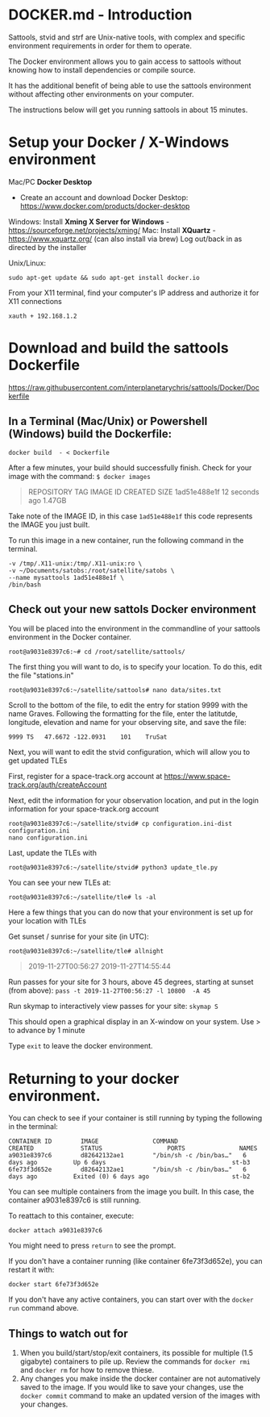 # DOCKER.md - Introduction

Sattools, stvid and strf are Unix-native tools, with complex and 
specific environment requirements in order for them to operate.

The Docker environment allows you to gain access to sattools
without knowing how to install dependencies or compile source. 

It has the additional benefit of being able to use the sattools 
environment without affecting other environments on your computer.

The instructions below will get you running sattools in about 
15 minutes.

# Setup your Docker / X-Windows environment

Mac/PC **Docker Desktop**
- Create an account and download Docker Desktop:
  https://www.docker.com/products/docker-desktop

Windows:
    Install **Xming X Server for Windows** - https://sourceforge.net/projects/xming/
Mac:
    Install **XQuartz** - https://www.xquartz.org/ (can also install via brew)
    Log out/back in as directed by the installer

Unix/Linux:

`sudo apt-get update && sudo apt-get install docker.io`

From your X11 terminal, find your computer's IP address and authorize it for X11 connections

`xauth + 192.168.1.2`

# Download and build the sattools Dockerfile
https://raw.githubusercontent.com/interplanetarychris/sattools/Docker/Dockerfile

## In a Terminal (Mac/Unix) or Powershell (Windows) build the Dockerfile:
`docker build  - < Dockerfile`

After a few minutes, your build should successfully finish.  Check for your image with the command:
`$ docker images`

>REPOSITORY          TAG                 IMAGE ID            CREATED             SIZE
><none>              <none>              1ad51e488e1f        12 seconds ago      1.47GB

Take note of the IMAGE ID, in this case `1ad51e488e1f` this code represents the IMAGE you just built.

To run this image in a new container, run the following command in the terminal.

```docker run -it -e DISPLAY='host.docker.internal:0 \' 
-v /tmp/.X11-unix:/tmp/.X11-unix:ro \
-v ~/Documents/satobs:/root/satellite/satobs \
--name mysattools 1ad51e488e1f \
/bin/bash
```

## Check out your new sattols Docker environment
You will be placed into the environment in the commandline of your sattools environment in the Docker container.

`root@a9031e8397c6:~# cd /root/satellite/sattools/`

The first thing you will want to do, is to specify your location. To do this, edit the file "stations.in"

`root@a9031e8397c6:~/satellite/sattools# nano data/sites.txt`

Scroll to the bottom of the file, to edit the entry for station 9999 with the name Graves.
Following the formatting for the file, enter the latitutde, longitude, elevation and name for your observing site, and save the file:

`9999 TS   47.6672 -122.0931    101    TruSat`

Next, you will want to edit the stvid configuration, which will allow you to get updated TLEs

First, register for a space-track.org account at https://www.space-track.org/auth/createAccount

Next, edit the information for your observation location, and put in the login information 
for your space-track.org account

```cd /root/satellite/stvid
root@a9031e8397c6:~/satellite/stvid# cp configuration.ini-dist configuration.ini
nano configuration.ini
```

Last, update the TLEs with

`root@a9031e8397c6:~/satellite/stvid# python3 update_tle.py`

You can see your new TLEs at:

```root@a9031e8397c6:~/satellite/stvid# cd /root/satellite/tle/
root@a9031e8397c6:~/satellite/tle# ls -al
```

Here a few things that you can do now that your environment is set up for your location with TLEs

Get sunset / sunrise for your site (in UTC):

`root@a9031e8397c6:~/satellite/tle# allnight`

> 2019-11-27T00:56:27 2019-11-27T14:55:44

Run passes for your site for 3 hours, above 45 degrees, starting at sunset (from above):
`pass -t 2019-11-27T00:56:27 -l 10800  -A 45`

Run skymap to interactively view passes for your site:
`skymap S`

This should open a graphical display in an X-window on your system.
Use > to advance by 1 minute

Type `exit` to leave the docker environment.

# Returning to your docker environment.

You can check to see if your container is still running by typing the following in the terminal:
```(MVP) MBP-140320:~ chris$ docker ps -a
CONTAINER ID        IMAGE               COMMAND                  CREATED             STATUS                  PORTS               NAMES
a9031e8397c6        d82642132ae1        "/bin/sh -c /bin/bas…"   6 days ago          Up 6 days                                   st-b3
6fe73f3d652e        d82642132ae1        "/bin/sh -c /bin/bas…"   6 days ago          Exited (0) 6 days ago                       st-b2
```

You can see multiple containers from the image you built.  In this case, the container a9031e8397c6 is still running.

To reattach to this container, execute:

`docker attach a9031e8397c6`

You might need to press `return` to see the prompt.

If you don't have a container running (like container 6fe73f3d652e), you can restart it with:

`docker start 6fe73f3d652e`

If you don't have any active containers, you can start over with the `docker run` command above.

## Things to watch out for
1. When you build/start/stop/exit containers, its possible for multiple (1.5 gigabyte) containers to pile up.  Review the commands for `docker rmi` and `docker rm` for how to remove thiese.
1. Any changes you make inside the docker container are not automatively saved to the image. If you would like to save your changes, use the `docker commit` command to make an updated version of the images with your changes.

